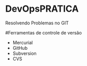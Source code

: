 # DevOpsPRATICA
Resolvendo Problemas no GIT

#Ferramentas de controle de versão

* Mercurial
* GitHub
* Subversion
* CVS
